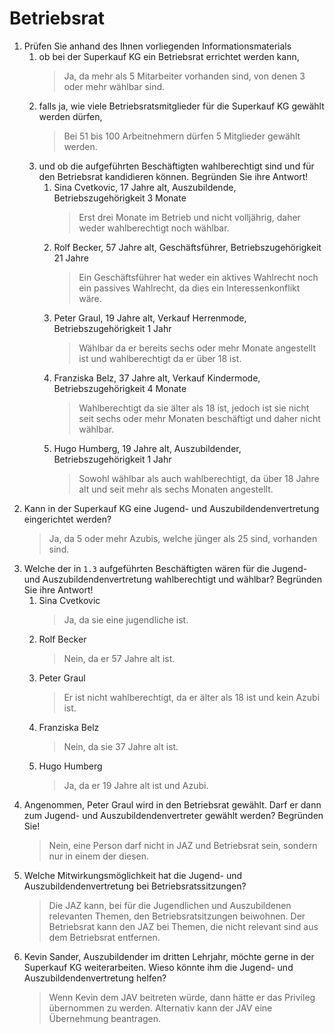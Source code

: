 # Betriebsrat

1. Prüfen Sie anhand des Ihnen vorliegenden Informationsmaterials
    1. ob bei der Superkauf KG ein Betriebsrat errichtet werden kann,
        > Ja, da mehr als 5 Mitarbeiter vorhanden sind, von denen 3 oder mehr wählbar sind.
    2. falls ja, wie viele Betriebsratsmitglieder für die Superkauf KG gewählt werden dürfen,
        > Bei 51 bis 100 Arbeitnehmern dürfen 5 Mitglieder gewählt werden.
    3. und ob die aufgeführten Beschäftigten wahlberechtigt sind und für den Betriebsrat kandidieren können. Begründen Sie ihre Antwort!
        1. Sina Cvetkovic, 17 Jahre alt, Auszubildende, Betriebszugehörigkeit 3 Monate
            > Erst drei Monate im Betrieb und nicht volljährig, daher weder wahlberechtigt noch wählbar.
        2. Rolf Becker, 57 Jahre alt, Geschäftsführer, Betriebszugehörigkeit 21 Jahre
            > Ein Geschäftsführer hat weder ein aktives Wahlrecht noch ein passives Wahlrecht, da dies ein Interessenkonflikt wäre.
        3. Peter Graul, 19 Jahre alt, Verkauf Herrenmode, Betriebszugehörigkeit 1 Jahr
            > Wählbar da er bereits sechs oder mehr Monate angestellt ist und wahlberechtigt da er über 18 ist.
        4. Franziska Belz, 37 Jahre alt, Verkauf Kindermode, Betriebszugehörigkeit 4 Monate
            > Wahlberechtigt da sie älter als 18 ist, jedoch ist sie nicht seit sechs oder mehr Monaten beschäftigt und daher nicht wählbar.
        5. Hugo Humberg, 19 Jahre alt, Auszubildender, Betriebszugehörigkeit 1 Jahr
            > Sowohl wählbar als auch wahlberechtigt, da über 18 Jahre alt und seit mehr als sechs Monaten angestellt.
2. Kann in der Superkauf KG eine Jugend- und Auszubildendenvertretung eingerichtet werden?
    > Ja, da 5 oder mehr Azubis, welche jünger als 25 sind, vorhanden sind.
3. Welche der in `1.3` aufgeführten Beschäftigten wären für die Jugend- und Auszubildendenvertretung wahlberechtigt und wählbar? Begründen Sie ihre Antwort!
    1. Sina Cvetkovic
        > Ja, da sie eine jugendliche ist.
    2. Rolf Becker
        > Nein, da er 57 Jahre alt ist.
    3. Peter Graul
        > Er ist nicht wahlberechtigt, da er älter als 18 ist und kein Azubi ist.
    4. Franziska Belz
        > Nein, da sie 37 Jahre alt ist.
    5. Hugo Humberg
        > Ja, da er 19 Jahre alt ist und Azubi.
4. Angenommen, Peter Graul wird in den Betriebsrat gewählt. Darf er dann zum Jugend- und Auszubildendenvertreter gewählt werden? Begründen Sie!
    > Nein, eine Person darf nicht in JAZ und Betriebsrat sein, sondern nur in einem der diesen.
5. Welche Mitwirkungsmöglichkeit hat die Jugend- und Auszubildendenvertretung bei Betriebsratssitzungen?
    > Die JAZ kann, bei für die Jugendlichen und Auszubildenen relevanten Themen, den Betriebsratsitzungen beiwohnen. Der Betriebsrat kann den JAZ bei Themen, die nicht relevant sind aus dem Betriebsrat entfernen.
6. Kevin Sander, Auszubildender im dritten Lehrjahr, möchte gerne in der Superkauf KG weiterarbeiten. Wieso könnte ihm die Jugend- und Auszubildendenvertretung helfen?
    > Wenn Kevin dem JAV beitreten würde, dann hätte er das Privileg übernommen zu werden. Alternativ kann der JAV eine Übernehmung beantragen.